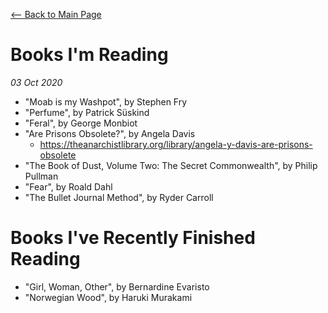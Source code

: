 [<-- Back to Main Page](index.html)

# Books I'm Reading
*03 Oct 2020*


- "Moab is my Washpot", by Stephen Fry
- "Perfume", by Patrick Süskind
- "Feral", by George Monbiot
- "Are Prisons Obsolete?", by Angela Davis
  - <https://theanarchistlibrary.org/library/angela-y-davis-are-prisons-obsolete>
- "The Book of Dust, Volume Two: The Secret Commonwealth", by Philip Pullman
- "Fear", by Roald Dahl
- "The Bullet Journal Method", by Ryder Carroll

# Books I've Recently Finished Reading

- "Girl, Woman, Other", by Bernardine Evaristo
- "Norwegian Wood", by Haruki Murakami
